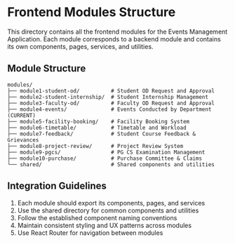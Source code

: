 # Frontend Modules Structure

This directory contains all the frontend modules for the Events Management Application. Each module corresponds to a backend module and contains its own components, pages, services, and utilities.

## Module Structure

```
modules/
├── module1-student-od/          # Student OD Request and Approval
├── module2-student-internship/  # Student Internship Management
├── module3-faculty-od/          # Faculty OD Request and Approval
├── module4-events/              # Events Conducted by Department (CURRENT)
├── module5-facility-booking/    # Facility Booking System
├── module6-timetable/           # Timetable and Workload
├── module7-feedback/            # Student Course Feedback & Grievances
├── module8-project-review/      # Project Review System
├── module9-pgcs/                # PG CS Examination Management
├── module10-purchase/           # Purchase Committee & Claims
└── shared/                      # Shared components and utilities
```

## Integration Guidelines

1. Each module should export its components, pages, and services
2. Use the shared directory for common components and utilities
3. Follow the established component naming conventions
4. Maintain consistent styling and UX patterns across modules
5. Use React Router for navigation between modules